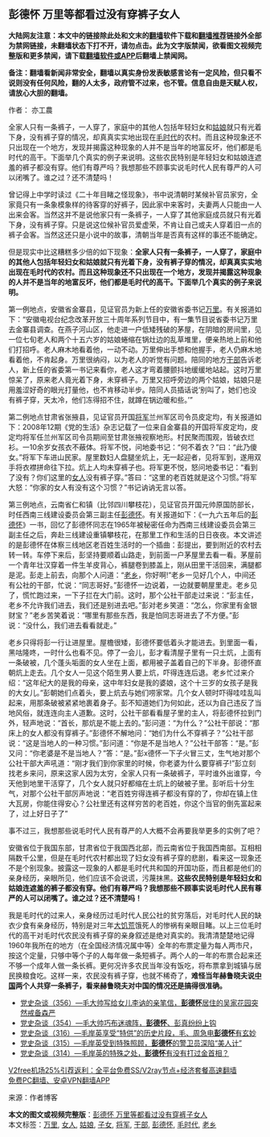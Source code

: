  <h2>彭德怀 万里等都看过没有穿裤子女人</h2> <p class="notice"><b>大陆网友注意：本文中的链接除此处和文末的<a href="https://github.com/bannedbook/fanqiang" >翻墙</a>软件下载和<a href="https://github.com/killgcd/justmysocks/blob/master/README.md">翻墙推荐</a>链接外全部为禁网链接，未翻墙状态下打不开，请勿点击。此为文字版禁闻，欲看图文视频完整版和更多禁闻，请下载<a href="https://github.com/bannedbook/fanqiang">翻墙软件或APP</a>后翻墙上禁闻网。</p><p>备注：翻墙看新闻非常安全，翻墙以真实身份发表敏感言论有一定风险，但只看不说则没有任何风险，翻的人太多，政府管不过来，也不管。信息自由是天赋人权，请放心大胆的翻墙。</b></p>  <div class="entry"> <p>作者： 亦工農</p> <p id="summary">全家人只有一条裤子，一人穿了，家庭中的其他人包括年轻妇女和<a href="https://www.bannedbook.org/bnews/tag/%e5%a7%91%e5%a8%98/" class="st_tag internal_tag" rel="tag" title="标签 姑娘 下的日志">姑娘</a>就只有光着下身，没有裤子穿的情况，却真真实实地出现在<a href="https://www.bannedbook.org/bnews/tag/%E6%AF%9B%E6%97%B6%E4%BB%A3/" class="st_tag internal_tag" rel="tag" title="标签 毛时代 下的日志">毛时代</a>的农村。而且这种现象还不只出现在一个地方，发现并揭露这种现象的人并不是当年的地富反坏，他们都是毛时代的高干。下面举几个真实的例子来说明。这些农民特别是年轻妇女和姑娘连遮羞的裤子都没有穿。他们有尊严吗？我想那些不顾事实说毛时代人民有尊严的人可以闭嘴了。谁之过？还不清楚吗！</p> <p>曾记得上中学时读过《二十年目睹之怪现象》，书中说清朝时某候补官员家穷，全家竟只有一条象模象样的待客穿的好裤子，因此家中来客时，夫妻两人只能由一人出来会客。当然这并不是说他家只有一条裤子，一人穿了其他家庭成员就只有光着下身，没有裤子穿。只是说这位候补官员爱虚荣，不肯让自己或夫人穿着旧一点的裤子会客。当然这还只是小说中的故事，清朝当年是否真有这样的事还不能确定。</p>  <p>但是现实中比这糟糕多少倍的如下现象：<strong>全家人只有一条裤子，一人穿了，家庭中的其他人包括年轻妇女和姑娘就只有光着下身，没有裤子穿的情况，却真真实实地出现在毛时代的农村。而且这种现象还不只出现在一个地方，发现并揭露这种现象的人并不是当年的地富反坏，他们都是毛时代的高干。下面举几个真实的例子来说明。</strong></p> <p>第一例地点，安徽省金寨县，见证官员为新上任的安徽省委书记<a href="https://www.bannedbook.org/bnews/tag/%e4%b8%87%e9%87%8c/" class="st_tag internal_tag" rel="tag" title="标签 万里 下的日志">万里</a>。有关报道如下：“安徽电视台纪念改革开放三十周年系列节目中，有一集节目说省委书记万里去金寨县调查。在燕子河山区，他走进一户低矮残破的茅屋，在阴暗的房间里，见一位七旬老人和两个十五六岁的姑娘蜷缩在锅灶边的乱草堆里，便亲热地上前和他们打招呼。老人麻木地看着他，一动不动。万里伸出手想和他握手，老人仍麻木地看着他，不肯起身。万里很纳闷，以为老人的听觉有问题。陪同的地方<a href="https://www.bannedbook.org/bnews/tag/%E5%B9%B2%E9%83%A8/" class="st_tag internal_tag" rel="tag" title="标签 干部 下的日志">干部</a>告诉老人，新上任的省委第一书记来看你，老人这才弯着腰颤抖地缓缓地站起。这时万里惊呆了，原来老人竟光着下身，未穿裤子。万里又招呼旁边的两个姑娘，姑娘只是用羞涩好奇的眼光打量他，也不肯移动半步。陪同人员插话说‘别叫了，她们也没有裤子穿，天太冷，他们冻得招不住，就蹲在锅边暖和些。’”</p> <p>第二例地点甘肃省张掖县，见证官员开国<a href="https://www.bannedbook.org/bnews/tag/%e5%b0%86%e5%86%9b/" class="st_tag internal_tag" rel="tag" title="标签 将军 下的日志">将军</a>兰州军区司令员皮定均，有关报道如下：2008年12期《党的生活》杂志记载了一位来自金寨县的开国将军皮定均，皮定均将军任兰州军区司令员期间至甘肃张掖视察地形。村民聚而围观，皆破衣烂衫。一10余岁女孩衣不蔽体。将军不悦，问地委书记：“何不着衣？”曰：“此乃傻女。”将军下车进山民家。屋里数妇人盘腿坐炕上，无一起迎者，见将军到，遂用双手将衣襟拼命往下拉。炕上人均未穿裤子也。将军更不悦，怒问地委书记：“看到了没有？你们这里的<a href="https://www.bannedbook.org/bnews/tag/%e5%a5%b3%e4%ba%ba/" class="st_tag internal_tag" rel="tag" title="标签 女人 下的日志">女人</a>没有裤子穿。”答曰：“这里的老百姓就是这个习惯。”将军大怒：“你家的女人有没有这个习惯？”书记讷讷无言以答。</p>  <p>第三例地点，云南省仁和镇（比邻四川攀枝花），见证官员开国元帅原国防部长，时任西南三线建设委员会第三副主任<span class='wp_keywordlink'><a href="https://www.bannedbook.org/forum2/topic960.html" title="彭德怀自述" target="_blank">彭德怀</a></span>。有关报道如下：《一九六五年后的<a href="https://www.bannedbook.org/bnews/tag/%e5%bd%ad%e5%be%b7%e6%80%80/" class="st_tag internal_tag" rel="tag" title="标签 彭德怀 下的日志">彭德怀</a>》一书，回忆了彭德怀同志在1965年被秘密任命为西南三线建设委员会第三副主任之后，奔赴三线建设重镇攀枝花，在那里工作和生活的日日夜夜。本文讲述的是彭德怀在体察三线地区老百姓生活时的一个插曲：彭提出，要到附近的农村去转一转。车停下来后，彭坚持要顺着山路走，到前面一户茅屋里去看一看。茅屋前一个青年壮汉穿着一件生羊皮背心，裤腿卷到膝盖上，刚从田里干活回来，满腿都是泥。彭走上前去，向那个人问道：“<a href="https://www.bannedbook.org/bnews/tag/%E8%80%81%E4%B9%A1/" class="st_tag internal_tag" rel="tag" title="标签 老乡 下的日志">老乡</a>，你好啊!”老乡一见好几个人，中间还有公社的干部，忙说：“同志哥好。”彭德怀一边说着，一边就要朝屋里走。老乡见了，慌忙跑过来，一下子拦在大门前。这时，那个公社干部走过来说：“彭主任，老乡不允许我们进去，我们还是别进去吧。”彭对老乡笑道：“怎么，你家里有金银财宝？”老乡苦笑着说：“哪里有那些东西，我是怕同志哥进去了不方便。”彭说：“没什么，我们进去看看就走。”</p> <p>老乡只得将彭一行让进屋里。屋檐很矮，彭德怀要低着头才能进去。到里面一看，黑咕隆咚，一时什么也看不见。停了一会儿，彭才看清屋子里有一只土炕，上面有一条破被，几个蓬头垢面的女人坐在上面，都用被子盖着自己的下半身。彭德怀直朝炕上走去。几个女人一见这个陌生男人要上炕，吓得连连后退。老乡忙过来介绍：“这年纪大的是我的母亲，这中年妇女是我的婆娘，这个十三岁的女孩子是我的大女儿。”彭朝她们点着头，要上炕去与她们唠家常。几个女人顿时吓得哇哇乱叫起来，用那条破被紧紧地裹着身子。彭不知道她们为何如此，还以为自己违反了当地风俗，就连连向主人道歉。这时，公社干部看看屋子里的主人，将彭德怀拉到门外，轻声地说：“首长，那炕是不能上去的。”彭问道：“为什么？”公社干部说：“那床上的女人都没有穿裤子。”彭德怀不解地问：“她们为什么不穿裤子？”公社干部说：“这是当地人的一种习惯。”彭问道：“你是不是当地人？”公社干部答：“是。”彭又问：“你老婆是不是当地人？”答：“是。”彭x德怀一下子火冒三丈，生气地对那个公社干部大声吼道：“刚才我们到你家里的时候，你老婆为什么要穿裤子!”彭立刻找老乡来问，原来这家人因为太穷，全家人只有一条破裤子，平时谁外出谁穿，今天他到地里干活穿了，几个女人就只好都缩在土炕上的破被子里。彭听后十分生气，对那个公社干部厉声地说：“老百姓穷得连裤子都没有穿的了，你却在镇上住大瓦房，你能住得安心？公社里还有这样穷苦的老百姓，你这个当官的倒先富起来了，过上好日子了”</p> <p>事不过三，我想那些说毛时代人民有尊严的人大概不会再要我举更多的实例了吧？</p>  <p>安徽省位于我国东部，甘肃省位于我国西北部，而云南省位于我国西南部。互相相隔数千公里，但是在毛时代农村都出现了妇女没有裤子穿的悲剧，看来这一现象还不是个别现象。披露这一现象的人都是毛时代共和国的开国功臣，而且都是他们的亲身经历，亲眼所见，他们应该不会说谎，污蔑抹黑。<strong>这些农民特别是年轻妇女和姑娘连遮羞的裤子都没有穿。他们有尊严吗？我想那些不顾事实说毛时代人民有尊严的人可以闭嘴了。谁之过？还不清楚吗！</strong></p> <p>我是毛时代的过来人，亲身经历过毛时代人民公社的贫穷落后，对毛时代人民的缺衣少食有亲身经历，特别是对三年<span class='wp_keywordlink'><a href="https://www.bannedbook.org/forum2/topic255.html" title="墓碑──中国六十年代大饥荒纪实" target="_blank">大饥荒</a></span>饿死人的惨祸有亲眼目睹。以上三位毛时代的高干对毛时代农民没有裤子穿的亲身叙述是绝对真实的。我清清楚楚地记得1960年我所在的地方（在全国经济情况属中等）全年的布票定量为每人两市尺，按这个定量，只够中等个子的人每年做一条短裤子。两个人的一年的布票合起来还不够一个成年人做一条长裤。更何况许多农民当年没有饭吃，将布票拿到城镇与居民换粮食吃。这样一来，农民没有裤子穿，也就不稀奇了，<strong>难怪当年赫鲁晓夫说<span class='wp_keywordlink_affiliate'><a href="https://www.bannedbook.org/" title="中国" target="_blank">中国</a></span>两个人共穿一条裤子，看来赫鲁晓夫对中国的情况还是搞得很准确。</strong></p> <ul class='op-related-articles' title='相关阅读'> <li><a href='https://www.bannedbook.org/bnews/bannedvideo/20201213/1447169.html' target='_blank'>党史杂谈（356）—毛大帅写给女儿李讷的亲笔信，<b>彭德怀</b>居住的吴家花园突然戒备森严</a></li> <li><a href='https://www.bannedbook.org/bnews/bannedvideo/20201211/1445978.html' target='_blank'>党史杂谈（354）—毛大帅巧布迷魂阵，<b>彭德怀</b>、彭真纷纷上钩</a></li> <li><a href='https://www.bannedbook.org/bnews/bannedvideo/20201104/1425823.html' target='_blank'>党史杂谈（316）—毛岸英享受“特供”的历史片段，毛、周急电<b>彭德怀</b>有玄妙</a></li> <li><a href='https://www.bannedbook.org/bnews/bannedvideo/20201102/1424520.html' target='_blank'>党史杂谈（315）—毛岸英受到特殊照顾，<b>彭德怀</b>的警卫员深陷“美人计”</a></li> <li><a href='https://www.bannedbook.org/bnews/bannedvideo/20201101/1424041.html' target='_blank'>党史杂谈（314）—毛岸英的特殊之处，<b>彭德怀</b>有没有打过金首相？</a></li> </ul> <p class="texttj"> <a href="https://www.bannedbook.org/forum23/topic22702.html" target="_blank">V2free机场25%引荐返利：全平台免费SS/V2ray节点+经济套餐高速翻墙</a><br/> <a href="https://github.com/bannedbook/fanqiang/wiki/%E7%A6%81%E9%97%BB%E7%BD%91%E5%AE%89%E5%8D%93%E7%BF%BB%E5%A2%99%E6%96%B0%E9%97%BBAPP" target="_blank">免费PC翻墙、安卓VPN翻墙APP</a></p><p> 来源：作者博客 </p> <a name='sharetosocial'></a>       <div><b>本文的图文或视频完整版</b>：<a href='https://www.bannedbook.org/bnews/lifebaike/20201216/1448519.html'>彭德怀 万里等都看过没有穿裤子女人</a></div>  </div><!--END ENTRY--> <div class="postfooter"> <div>本文标签：<a href="https://www.bannedbook.org/bnews/tag/%e4%b8%87%e9%87%8c/" rel="tag">万里</a>, <a href="https://www.bannedbook.org/bnews/tag/%e5%a5%b3%e4%ba%ba/" rel="tag">女人</a>, <a href="https://www.bannedbook.org/bnews/tag/%e5%a7%91%e5%a8%98/" rel="tag">姑娘</a>, <a href="https://www.bannedbook.org/bnews/tag/%E5%AD%90%E5%A5%B3/" rel="tag">子女</a>, <a href="https://www.bannedbook.org/bnews/tag/%e5%b0%86%e5%86%9b/" rel="tag">将军</a>, <a href="https://www.bannedbook.org/bnews/tag/%E5%B9%B2%E9%83%A8/" rel="tag">干部</a>, <a href="https://www.bannedbook.org/bnews/tag/%e5%bd%ad%e5%be%b7%e6%80%80/" rel="tag">彭德怀</a>, <a href="https://www.bannedbook.org/bnews/tag/%E6%AF%9B%E6%97%B6%E4%BB%A3/" rel="tag">毛时代</a>, <a href="https://www.bannedbook.org/bnews/tag/%E8%80%81%E4%B9%A1/" rel="tag">老乡</a></div>  </div><!--END POSTFOOTER--> 
